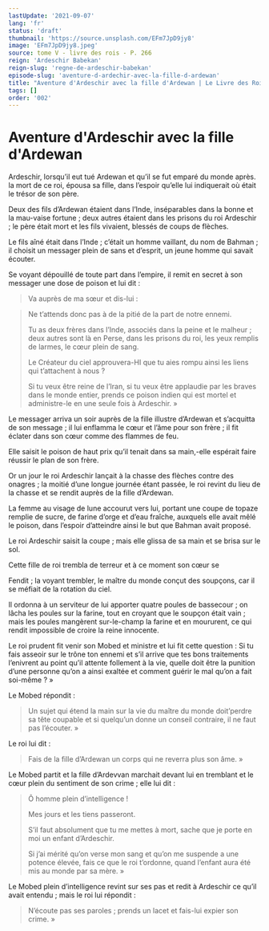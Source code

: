 ```yaml
---
lastUpdate: '2021-09-07'
lang: 'fr'
status: 'draft'
thumbnail: 'https://source.unsplash.com/EFm7JpD9jy8'
image: 'EFm7JpD9jy8.jpeg'
source: tome V - livre des rois - P. 266
reign: 'Ardeschir Babekan'
reign-slug: 'regne-de-ardeschir-babekan'
episode-slug: 'aventure-d-ardechir-avec-la-fille-d-ardewan'
title: "Aventure d'Ardeschir avec la fille d'Ardewan | Le Livre des Rois | Shâhnâmeh"
tags: []
order: '002'
---
```


<!-- LTeX: language=fr -->

# Aventure d'Ardeschir avec la fille d'Ardewan

Ardeschir, lorsqu’il eut tué Ardewan et qu’il se fut emparé du monde après. la mort de ce roi, épousa sa fille, dans l’espoir qu’elle lui indiquerait où était le trésor de son père.

Deux des fils d’Ardewan étaient dans l’Inde, inséparables dans la bonne et la mau-vaise fortune ; deux autres étaient dans les prisons du roi Ardeschir ; le père était mort et les fils vivaient, blessés de coups de flèches.

Le fils aîné était dans l’Inde ; c’était un homme vaillant, du nom de Bahman ; il choisit un messager plein de sans et d’esprit, un jeune homme qui savait écouter.

Se voyant dépouillé de toute part dans l’empire, il remit en secret à son messager une dose de poison et lui dit :

> Va auprès de ma sœur et dis-lui :

> Ne t’attends donc pas à de la pitié de la part de notre ennemi.
>
> Tu as deux frères dans l’Inde, associés dans la peine et le malheur ; deux autres sont là en Perse, dans les prisons du roi, les yeux remplis de larmes, le cœur plein de sang.
>
> Le Créateur du ciel approuvera-HI que tu aies rompu ainsi les liens qui t’attachent à nous ?
>
> Si tu veux être reine de l’Iran, si tu veux être applaudie par les braves dans le monde entier, prends ce poison indien qui est mortel et administre-le en une seule fois à Ardeschir. »

Le messager arriva un soir auprès de la fille illustre d’Ardewan et s’acquitta de son message ; il lui enflamma le cœur et l’âme pour son frère ; il fit éclater dans son cœur comme des flammes de feu.

Elle saisit le poison de haut prix qu’il tenait dans sa main,-elle espérait faire réussir le plan de son frère.

Or un jour le roi Ardeschir lançait à la chasse des flèches contre des onagres ; la moitié d’une longue journée étant passée, le roi revint du lieu de la chasse et se rendit auprès de la fille d’Ardewan.

La femme au visage de lune accourut vers lui, portant une coupe de topaze remplie de sucre, de farine d’orge et d’eau fraîche, auxquels elle avait mêlé le poison, dans l’espoir d’atteindre ainsi le but que Bahman avait proposé.

Le roi Ardeschir saisit la coupe ; mais elle glissa de sa main et se brisa sur le sol.

Cette fille de roi trembla de terreur et à ce moment son cœur se

Fendit ; la voyant trembler, le maître du monde conçut des soupçons, car il se méfiait de la rotation du ciel.

Il ordonna à un serviteur de lui apporter quatre poules de bassecour ; on lâcha les poules sur la farine, tout en croyant que le soupçon était vain ; mais les poules mangèrent sur-le-champ la farine et en moururent, ce qui rendit impossible de croire la reine innocente.

Le roi prudent fit venir son Mobed et ministre et lui fit cette question : Si tu fais asseoir sur le trône ton ennemi et s’il arrive que tes bons traitements l’enivrent au point qu’il attente follement à la vie, quelle doit être la punition d’une personne qu’on a ainsi exaltée et comment guérir le mal qu’on a fait soi-même ? »

Le Mobed répondit :

> Un sujet qui étend la main sur la vie du maître du monde doit’perdre sa tête coupable et si quelqu’un donne un conseil contraire, il ne faut pas l’écouter. »

Le roi lui dit :

> Fais de la fille d’Ardewan un corps qui ne reverra plus son âme. »

Le Mobed partit et la fille d’Ardevvan marchait devant lui en tremblant et le cœur plein du sentiment de son crime ; elle lui dit :

> Ô homme plein d’intelligence !
>
> Mes jours et les tiens passeront.
>
> S’il faut absolument que tu me mettes à mort, sache que je porte en moi un enfant d’Ardeschir.
>
> Si j’ai mérité qu’on verse mon sang et qu’on me suspende a une potence élevée, fais ce que le roi t’ordonne, quand l’enfant aura été mis au monde par sa mère. »

Le Mobed plein d’intelligence revint sur ses pas et redit à Ardeschir ce qu’il avait entendu ; mais le roi lui répondit :

> N’écoute pas ses paroles ; prends un lacet et fais-lui expier son crime. »
